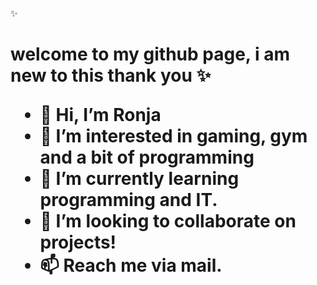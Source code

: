 ✨ <h1> welcome to my github page, i am new to this thank you ✨

- 👋 Hi, I’m Ronja
- 👀 I’m interested in gaming, gym and a bit of programming
- 🌱 I’m currently learning programming and IT.
- 💞️ I’m looking to collaborate on projects!
- 📫 Reach me via mail.




